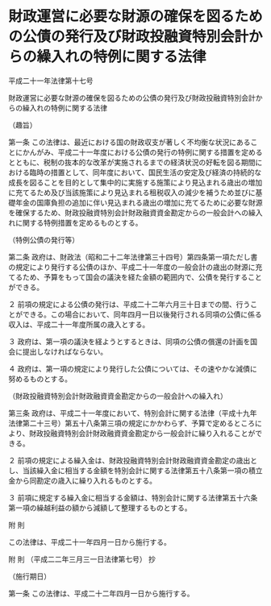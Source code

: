 # 財政運営に必要な財源の確保を図るための公債の発行及び財政投融資特別会計からの繰入れの特例に関する法律

平成二十一年法律第十七号

財政運営に必要な財源の確保を図るための公債の発行及び財政投融資特別会計からの繰入れの特例に関する法律

（趣旨）

第一条 この法律は、最近における国の財政収支が著しく不均衡な状況にあることにかんがみ、平成二十一年度における公債の発行の特例に関する措置を定めるとともに、税制の抜本的な改革が実施されるまでの経済状況の好転を図る期間における臨時の措置として、同年度において、国民生活の安定及び経済の持続的な成長を図ることを目的として集中的に実施する施策により見込まれる歳出の増加に充てるため及び当該施策により見込まれる租税収入の減少を補うため並びに基礎年金の国庫負担の追加に伴い見込まれる歳出の増加に充てるために必要な財源を確保するため、財政投融資特別会計財政融資資金勘定からの一般会計への繰入れに関する特例措置を定めるものとする。

（特例公債の発行等）

第二条 政府は、財政法（昭和二十二年法律第三十四号）第四条第一項ただし書の規定により発行する公債のほか、平成二十一年度の一般会計の歳出の財源に充てるため、予算をもって国会の議決を経た金額の範囲内で、公債を発行することができる。

２ 前項の規定による公債の発行は、平成二十二年六月三十日までの間、行うことができる。この場合において、同年四月一日以後発行される同項の公債に係る収入は、平成二十一年度所属の歳入とする。

３ 政府は、第一項の議決を経ようとするときは、同項の公債の償還の計画を国会に提出しなければならない。

４ 政府は、第一項の規定により発行した公債については、その速やかな減債に努めるものとする。

（財政投融資特別会計財政融資資金勘定からの一般会計への繰入れ）

第三条 政府は、平成二十一年度において、特別会計に関する法律（平成十九年法律第二十三号）第五十八条第三項の規定にかかわらず、予算で定めるところにより、財政投融資特別会計財政融資資金勘定から一般会計に繰り入れることができる。

２ 前項の規定による繰入金は、財政投融資特別会計財政融資資金勘定の歳出とし、当該繰入金に相当する金額を特別会計に関する法律第五十八条第一項の積立金から同勘定の歳入に繰り入れるものとする。

３ 前項に規定する繰入金に相当する金額は、特別会計に関する法律第五十六条第一項の繰越利益の額から減額して整理するものとする。

附 則

この法律は、平成二十一年四月一日から施行する。

附 則 （平成二二年三月三一日法律第七号） 抄

（施行期日）

第一条 この法律は、平成二十二年四月一日から施行する。
